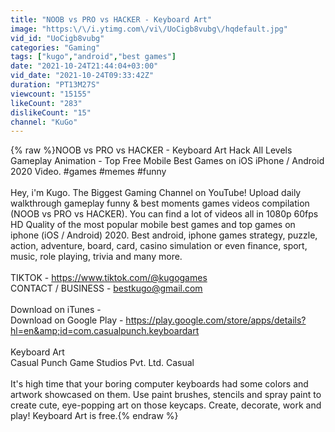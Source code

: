```yaml
---
title: "NOOB vs PRO vs HACKER - Keyboard Art"
image: "https:\/\/i.ytimg.com\/vi\/UoCigb8vubg\/hqdefault.jpg"
vid_id: "UoCigb8vubg"
categories: "Gaming"
tags: ["kugo","android","best games"]
date: "2021-10-24T21:44:04+03:00"
vid_date: "2021-10-24T09:33:42Z"
duration: "PT13M27S"
viewcount: "15155"
likeCount: "283"
dislikeCount: "15"
channel: "KuGo"
---
```

{% raw %}NOOB vs PRO vs HACKER - Keyboard Art Hack All Levels Gameplay Animation - Top Free Mobile Best Games on iOS iPhone / Android 2020 Video. #games #memes #funny<br /><br />Hey, i'm Kugo. The Biggest Gaming Channel on YouTube! Upload daily walkthrough gameplay funny &amp; best moments games videos compilation (NOOB vs PRO vs HACKER). You can find a lot of videos all in 1080p 60fps HD Quality of the most popular mobile best games and top games on iphone (iOS / Android) 2020. Best android, iphone games strategy, puzzle, action, adventure, board, card, casino simulation or even finance, sport, music, role playing, trivia and many more.<br /><br />TIKTOK - <a rel="nofollow" target="blank" href="https://www.tiktok.com/@kugogames">https://www.tiktok.com/@kugogames</a><br />CONTACT / BUSINESS - bestkugo@gmail.com<br /><br />Download on iTunes - <br />Download on Google Play - <a rel="nofollow" target="blank" href="https://play.google.com/store/apps/details?hl=en&amp;id=com.casualpunch.keyboardart">https://play.google.com/store/apps/details?hl=en&amp;id=com.casualpunch.keyboardart</a><br /><br />Keyboard Art<br />Casual Punch Game Studios Pvt. Ltd. Casual<br /><br />It's high time that your boring computer keyboards had some colors and artwork showcased on them. Use paint brushes, stencils and spray paint to create cute, eye-popping art on those keycaps. Create, decorate, work and play! Keyboard Art is free.{% endraw %}
